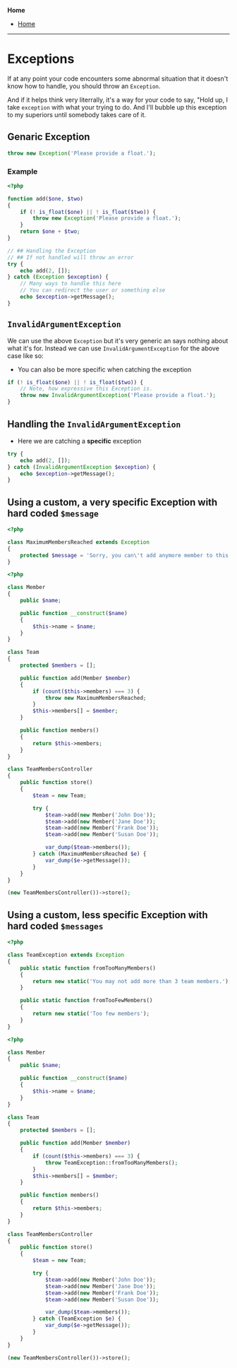 **Home**
- [Home](../index.md)
---

# Exceptions

If at any point your code encounters some abnormal situation that it doesn't know how to handle, you should throw an `Exception`.

And if it helps think very literrally, it's a way for your code to say, "Hold up, I take `exception` with what your trying to do. And I'll bubble up this exception to my superiors until somebody takes care of it.


## Genaric Exception
```php
throw new Exception('Please provide a float.');
```
### Example
```php
<?php

function add($one, $two)
{
    if (! is_float($one) || ! is_float($two)) {
        throw new Exception('Please provide a float.');
    }
    return $one + $two;
}

// ## Handling the Exception
// ## If not handled will throw an error
try {
    echo add(2, []);
} catch (Exception $exception) {
    // Many ways to handle this here
    // You can redirect the user or something else
    echo $exception->getMessage();
}
```
## `InvalidArgumentException`
We can use the above `Exception` but it's very generic an says nothing about what it's for.
Instead we can use `InvalidArgumentException` for the above case like so:
- You can also be more specific when catching the exception
```php
if (! is_float($one) || ! is_float($two)) {
    // Note, how expressive this Exception is.
    throw new InvalidArgumentException('Please provide a float.');
}
```

## Handling the `InvalidArgumentException`
- Here we are catching a **specific** exception
```php
try {
    echo add(2, []);
} catch (InvalidArgumentException $exception) {
    echo $exception->getMessage();
}
```

## Using a custom, a very specific Exception with hard coded `$message`
```php
<?php

class MaximumMembersReached extends Exception
{
    protected $message = 'Sorry, you can\'t add anymore member to this team.';
}
```

```php
<?php

class Member
{
    public $name;

    public function __construct($name)
    {
        $this->name = $name;
    }
}

class Team
{
    protected $members = [];

    public function add(Member $member)
    {
        if (count($this->members) === 3) {
            throw new MaximumMembersReached;
        }
        $this->members[] = $member;
    }

    public function members()
    {
        return $this->members;
    }
}

class TeamMembersController
{
    public function store()
    {
        $team = new Team;

        try {
            $team->add(new Member('John Doe'));
            $team->add(new Member('Jane Doe'));
            $team->add(new Member('Frank Doe'));
            $team->add(new Member('Susan Doe'));

            var_dump($team->members());
        } catch (MaximumMembersReached $e) {
            var_dump($e->getMessage());
        }
    }
}

(new TeamMembersController())->store();
```

## Using a custom, less specific Exception with hard coded `$messages`

```php
<?php

class TeamException extends Exception
{
    public static function fromTooManyMembers()
    {
        return new static('You may not add more than 3 team members.');
    }

    public static function fromTooFewMembers()
    {
        return new static('Too few members');
    }
}
```

```php
<?php

class Member
{
    public $name;

    public function __construct($name)
    {
        $this->name = $name;
    }
}

class Team
{
    protected $members = [];

    public function add(Member $member)
    {
        if (count($this->members) === 3) {
            throw TeamException::fromTooManyMembers();
        }
        $this->members[] = $member;
    }

    public function members()
    {
        return $this->members;
    }
}

class TeamMembersController
{
    public function store()
    {
        $team = new Team;

        try {
            $team->add(new Member('John Doe'));
            $team->add(new Member('Jane Doe'));
            $team->add(new Member('Frank Doe'));
            $team->add(new Member('Susan Doe'));

            var_dump($team->members());
        } catch (TeamException $e) {
            var_dump($e->getMessage());
        }
    }
}

(new TeamMembersController())->store();
```
